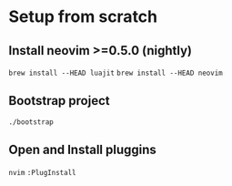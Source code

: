 # Setup from scratch

## Install neovim >=0.5.0 (nightly)
`brew install --HEAD luajit`
`brew install --HEAD neovim`

## Bootstrap project
`./bootstrap`

## Open and Install pluggins
`nvim`
`:PlugInstall`
